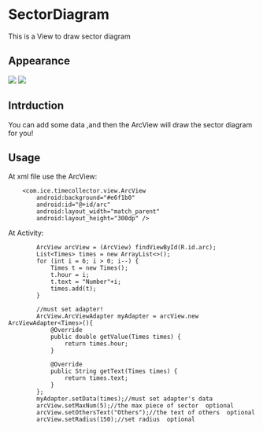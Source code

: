 # SectorDiagram
This is a View to draw sector diagram
## Appearance
![](https://github.com/CHNicelee/SectorDiagram/blob/master/pic_1.jpg)
![](https://github.com/CHNicelee/SectorDiagram/blob/master/pic_2.jpg)

## Intrduction
You can add some data ,and then the ArcView will draw the sector diagram for you!

## Usage
At xml file use the ArcView:
```
    <com.ice.timecollector.view.ArcView
        android:background="#e6f1b0"
        android:id="@+id/arc"
        android:layout_width="match_parent"
        android:layout_height="300dp" />
```
At Activity:
```
        ArcView arcView = (ArcView) findViewById(R.id.arc);
        List<Times> times = new ArrayList<>();
        for (int i = 6; i > 0; i--) {
            Times t = new Times();
            t.hour = i;
            t.text = "Number"+i;
            times.add(t);
        }

        //must set adapter!
        ArcView.ArcViewAdapter myAdapter = arcView.new ArcViewAdapter<Times>(){
            @Override
            public double getValue(Times times) {
                return times.hour;
            }

            @Override
            public String getText(Times times) {
                return times.text;
            }
        };
        myAdapter.setData(times);//must set adapter's data
        arcView.setMaxNum(5);//the max piece of sector  optional
        arcView.setOthersText("Others");//the text of others  optional
        arcView.setRadius(150);//set radius  optional
```
